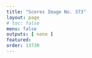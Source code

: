 ```yaml
---
title: "Scores Image No. 373"
layout: page
# toc: false
menu: false
outputs: [ none ]
featured:
order: 13730
---
```

